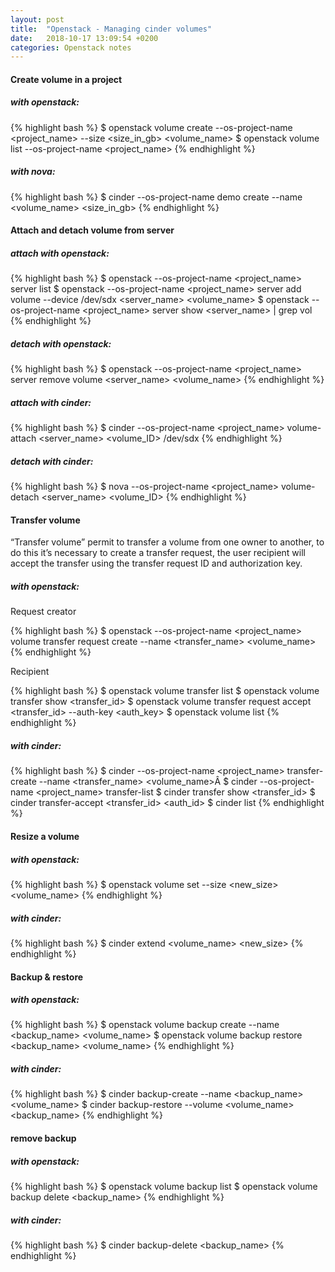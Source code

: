 ```yaml
---
layout: post
title:  "Openstack - Managing cinder volumes"
date:   2018-10-17 13:09:54 +0200
categories: Openstack notes
---
```


#### Create volume in a project

##### with openstack:

{% highlight bash %}
$ openstack volume create --os-project-name <project_name> --size <size_in_gb> <volume_name>
$ openstack volume list --os-project-name <project_name>
{% endhighlight %}

##### with nova:

{% highlight bash %}
$ cinder --os-project-name demo create --name <volume_name> <size_in_gb>
{% endhighlight %}

#### Attach and detach volume from server

##### attach with openstack:

{% highlight bash %}
$ openstack --os-project-name <project_name> server list
$ openstack --os-project-name <project_name> server add volume --device /dev/sdx <server_name> <volume_name>
$ openstack --os-project-name <project_name> server show <server_name> | grep vol
{% endhighlight %}

##### detach with openstack:

{% highlight bash %}
$ openstack --os-project-name <project_name> server remove volume <server_name> <volume_name>
{% endhighlight %}

#####  attach with cinder:

{% highlight bash %}
$ cinder --os-project-name <project_name> volume-attach <server_name> <volume_ID> /dev/sdx
{% endhighlight %}

#####  detach with cinder:

{% highlight bash %}
$ nova --os-project-name <project_name> volume-detach <server_name> <volume_ID>
{% endhighlight %}

#### Transfer volume

“Transfer volume” permit to transfer a volume from one owner to another, to do this it’s necessary to create a transfer request, the user recipient will accept the transfer using the transfer request ID and authorization key.

##### with openstack:

Request creator

{% highlight bash %}
$ openstack --os-project-name <project_name> volume transfer request create --name <transfer_name> <volume_name>
{% endhighlight %}

Recipient

{% highlight bash %}
$ openstack volume transfer list
$ openstack volume transfer show <transfer_id>
$ openstack volume transfer request accept <transfer_id> --auth-key <auth_key>
$ openstack volume list
{% endhighlight %}

##### with cinder:

{% highlight bash %}
$ cinder --os-project-name <project_name> transfer-create --name <transfer_name> <volume_name>Â 
$ cinder --os-project-name <project_name> transfer-list
$ cinder transfer show <transfer_id>
$ cinder transfer-accept <transfer_id> <auth_id>
$ cinder list
{% endhighlight %}

#### Resize a volume

##### with openstack:

{% highlight bash %}
$ openstack volume set --size <new_size> <volume_name>
{% endhighlight %}

##### with cinder:

{% highlight bash %}
$ cinder extend <volume_name> <new_size>
{% endhighlight %}

#### Backup & restore

##### with openstack:

{% highlight bash %}
$ openstack volume backup create --name <backup_name> <volume_name>
$ openstack volume backup restore <backup_name> <volume_name>
{% endhighlight %}

##### with cinder:

{% highlight bash %}
$ cinder backup-create --name <backup_name> <volume_name>
$ cinder backup-restore --volume <volume_name> <backup_name>
{% endhighlight %}

#### remove backup

##### with openstack:

{% highlight bash %}
$ openstack volume backup list
$ openstack volume backup delete <backup_name>
{% endhighlight %}

##### with cinder:

{% highlight bash %}
$ cinder backup-delete <backup_name>
{% endhighlight %}
